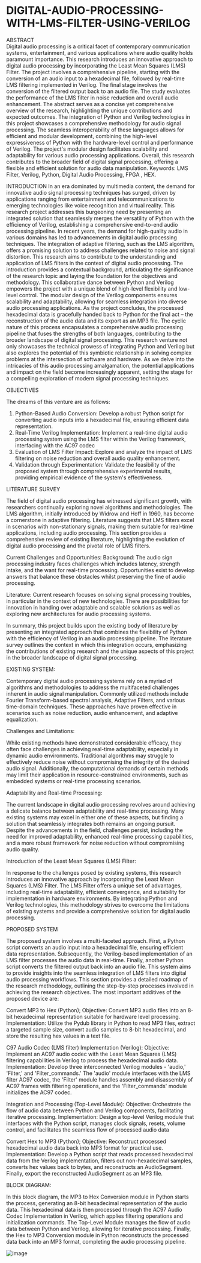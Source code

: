 # DIGITAL-AUDIO-PROCESSING-WITH-LMS-FILTER-USING-VERILOG

ABSTRACT          
 Digital audio processing is a critical facet of contemporary communication systems, entertainment, and various applications where audio quality holds paramount importance. This research introduces an innovative approach to digital audio processing by incorporating the Least Mean Squares (LMS) Filter. The project involves a comprehensive pipeline, starting with the conversion of an audio input to a hexadecimal file, followed by real-time LMS filtering implemented in Verilog. The final stage involves the conversion of the filtered output back to an audio file. The study evaluates the performance of the LMS filter in noise reduction and overall audio enhancement. The abstract serves as a concise yet comprehensive overview of the research, highlighting the unique contributions and expected outcomes. The integration of Python and Verilog technologies in this project showcases a comprehensive methodology for audio signal processing. The seamless interoperability of these languages allows for efficient and modular development, combining the high-level expressiveness of Python with the hardware-level control and performance of Verilog. The project's modular design facilitates scalability and adaptability for various audio processing applications. Overall, this research contributes to the broader field of digital signal processing, offering a flexible and efficient solution for audio data manipulation. 
Keywords: LMS Filter, Verilog, Python, Digital Audio Processing, FPGA , HEX.

INTRODUCTION
In an era dominated by multimedia content, the demand for innovative audio signal processing techniques has surged, driven by applications ranging from entertainment and telecommunications to emerging technologies like voice recognition and virtual reality. This research project addresses this burgeoning need by presenting an integrated solution that seamlessly merges the versatility of Python with the efficiency of Verilog, establishing a comprehensive end-to-end audio processing pipeline. In recent years, the demand for high-quality audio in various domains has led to advancements in digital audio processing techniques. The integration of adaptive filtering, such as the LMS algorithm, offers a promising solution to address challenges related to noise and signal distortion. This research aims to contribute to the understanding and application of LMS filters in the context of digital audio processing. The introduction provides a contextual background, articulating the significance of the research topic and laying the foundation for the objectives and methodology. This collaborative dance between Python and Verilog empowers the project with a unique blend of high-level flexibility and low-level control. The modular design of the Verilog components ensures scalability and adaptability, allowing for seamless integration into diverse audio processing applications. As the project concludes, the processed hexadecimal data is gracefully handed back to Python for the final act – the reconstruction of the audio data and its export as an MP3 file. The cyclic nature of this process encapsulates a comprehensive audio processing pipeline that fuses the strengths of both languages, contributing to the broader landscape of digital signal processing.
This research venture not only showcases the technical prowess of integrating Python and Verilog but also explores the potential of this symbiotic relationship in solving complex problems at the intersection of software and hardware. As we delve into the intricacies of this audio processing amalgamation, the potential applications and impact on the field become increasingly apparent, setting the stage for a compelling exploration of modern signal processing techniques.

OBJECTIVES 

   The dreams of this venture are as follows: 
   1. Python-Based Audio Conversion: Develop a robust Python script for converting audio inputs into a hexadecimal file, ensuring efficient data representation.
   2. Real-Time Verilog Implementation: Implement a real-time digital audio processing system using the LMS filter within the Verilog framework, interfacing with the AC97 codec
   3. Evaluation of LMS Filter Impact: Explore and analyze the impact of LMS filtering on noise reduction and overall audio quality enhancement.
   4. Validation through Experimentation: Validate the feasibility of the proposed system through comprehensive experimental results, providing empirical evidence of the system's effectiveness.

LITERATURE SURVEY
      
The field of digital audio processing has witnessed significant growth, with researchers continually exploring novel algorithms and methodologies. The LMS algorithm, initially introduced by Widrow and Hoff in 1960, has become a cornerstone in adaptive filtering. Literature suggests that LMS filters excel in scenarios with non-stationary signals, making them suitable for real-time applications, including audio processing. This section provides a comprehensive review of existing literature, highlighting the evolution of digital audio processing and the pivotal role of LMS filters.

Current Challenges and Opportunities: 
Background: The audio sign processing industry faces challenges which includes latency, strength intake, and the want for real-time processing. Opportunities exist to develop answers that balance these obstacles whilst preserving the fine of audio processing.

Literature: Current research focuses on solving signal processing troubles, in particular in the context of new technologies. There are possibilities for innovation in handing over adaptable and scalable solutions as well as exploring new architectures for audio processing systems.

In summary, this project builds upon the existing body of literature by presenting an integrated approach that combines the flexibility of Python with the efficiency of Verilog in an audio processing pipeline. The literature survey outlines the context in which this integration occurs, emphasizing the contributions of existing research and the unique aspects of this project in the broader landscape of digital signal processing.

EXISTING SYSTEM:

Contemporary digital audio processing systems rely on a myriad of algorithms and methodologies to address the multifaceted challenges inherent in audio signal manipulation. Commonly utilized methods include Fourier Transform-based spectral analysis, Adaptive Filters, and various time-domain techniques. These approaches have proven effective in scenarios such as noise reduction, audio enhancement, and adaptive equalization.

Challenges and Limitations:

While existing methods have demonstrated considerable efficacy, they often face challenges in achieving real-time adaptability, especially in dynamic audio environments. Traditional algorithms may struggle to effectively reduce noise without compromising the integrity of the desired audio signal. Additionally, the computational demands of certain methods may limit their application in resource-constrained environments, such as embedded systems or real-time processing scenarios.

Adaptability and Real-time Processing:

The current landscape in digital audio processing revolves around achieving a delicate balance between adaptability and real-time processing. Many existing systems may excel in either one of these aspects, but finding a solution that seamlessly integrates both remains an ongoing pursuit.
Despite the advancements in the field, challenges persist, including the need for improved adaptability, enhanced real-time processing capabilities, and a more robust framework for noise reduction without compromising audio quality.

Introduction of the Least Mean Squares (LMS) Filter:

In response to the challenges posed by existing systems, this research introduces an innovative approach by incorporating the Least Mean Squares (LMS) Filter. The LMS Filter offers a unique set of advantages, including real-time adaptability, efficient convergence, and suitability for implementation in hardware environments. By integrating Python and Verilog technologies, this methodology strives to overcome the limitations of existing systems and provide a comprehensive solution for digital audio processing.
 
PROPOSED SYSTEM 

The proposed system involves a multi-faceted approach. First, a Python script converts an audio input into a hexadecimal file, ensuring efficient data representation. Subsequently, the Verilog-based implementation of an LMS filter processes the audio data in real-time. Finally, another Python script converts the filtered output back into an audio file. This system aims to provide insights into the seamless integration of LMS filters into digital audio processing workflows. This section provides a detailed roadmap of the research methodology, outlining the step-by-step processes involved in achieving the research objectives. The most important additives of the proposed device are:

Convert MP3 to Hex (Python);
Objective: Convert MP3 audio files into an 8-bit hexadecimal representation suitable for hardware level processing. Implementation: Utilize the Pydub library in Python to read MP3 files, extract a targeted sample size, convert audio samples to 8-bit hexadecimal, and store the resulting hex values in a text file.

C97 Audio Codec (LMS filter) Implementation (Verilog): 
Objective: Implement an AC97 audio codec with the Least Mean Squares (LMS) filtering capabilities in Verilog to process the hexadecimal audio data. Implementation: Develop three interconnected Verilog modules - 'audio,' 'Filter,' and 'Filter_commands.' The 'audio' module interfaces with the LMS filter AC97 codec, the 'Filter' module handles assembly and disassembly of AC97 frames with filtering operations, and the 'Filter_commands' module initializes the AC97 codec.

Integration and Processing (Top-Level Module): 
Objective: Orchestrate the flow of audio data between Python and Verilog components, facilitating iterative processing. Implementation: Design a top-level Verilog module that interfaces with the Python script, manages clock signals, resets, volume control, and facilitates the seamless flow of processed audio data

Convert Hex to MP3 (Python); 
Objective: Reconstruct processed hexadecimal audio data back into MP3 format for practical use.
Implementation: Develop a Python script that reads processed hexadecimal data from the Verilog implementation, filters out non-hexadecimal samples, converts hex values back to bytes, and reconstructs an AudioSegment. Finally, export the reconstructed AudioSegment as an MP3 file.

BLOCK DIAGRAM: 

In this block diagram, the MP3 to Hex Conversion module in Python starts the process, generating an 8-bit hexadecimal representation of the audio data. This hexadecimal data is then processed through the AC97 Audio Codec Implementation in Verilog, which applies filtering operations and initialization commands. The Top-Level Module manages the flow of audio data between Python and Verilog, allowing for iterative processing. Finally, the Hex to MP3 Conversion module in Python reconstructs the processed data back into an MP3 format, completing the audio processing pipeline.

![image](https://github.com/saikrishnareddy2002/DIGITAL-AUDIO-PROCESSING-WITH-LMS-FILTER-USING-VERILOG/assets/127223195/24d0203a-344c-4164-bf5d-e789c9a92015)















